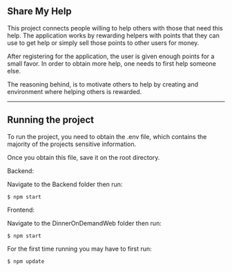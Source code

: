 ## Share My Help

This project connects people willing to help others with those that need this help.
The application works by rewarding helpers with points that they can use to 
get help or simply sell those points to other users for money.

After registering for the application, the user is given enough points for a 
small favor. In order to obtain more help, one needs to first help someone else.

The reasoning behind, is to motivate others to help by creating and environment
where helping others is rewarded.

---

## Running the project

To run the project, you need to obtain the .env file, which 
contains the majority of the projects sensitive information.

Once you obtain this file, save it on the root directory.

Backend:

Navigate to the Backend folder then run:

    $ npm start
    
Frontend:

Navigate to the DinnerOnDemandWeb folder then run:

    $ npm start

For the first time running you may have to first run:
    
    $ npm update
